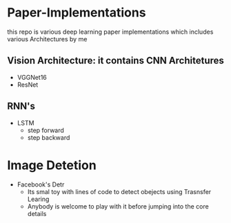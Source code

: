 # Paper-Implementations
this repo is various deep learning paper implementations which includes various Architectures by me

## Vision Architecture: it contains CNN Architetures
 * VGGNet16
 * ResNet
## RNN's
  * LSTM
    - step forward
    - step backward
    
# Image Detetion
  * Facebook's Detr
    - Its smal toy with lines of code to detect obejects using Trasnsfer Learing
    - Anybody is welcome to play with it before jumping into the core details
